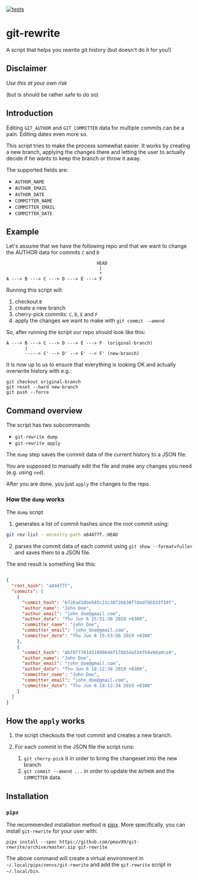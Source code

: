 [![tests](https://github.com/pmav99/git-rewrite/actions/workflows/test.yml/badge.svg)](https://github.com/pmav99/git-rewrite/actions/workflows/test.yml)

git-rewrite
===========

A script that helps you rewrite git history (but doesn't do it for you!)

## Disclaimer

*Use this at your own risk*

(but is should be rather safe to do so)

## Introduction

Editing `GIT_AUTHOR` and `GIT_COMMITTER` data for multiple commits can be a pain.
Editing dates even more so.

This script tries to make the process somewhat easier. It works by creating a new branch,
applying the changes there and letting the user to actually decide if he wants to keep
the branch or throw it away.

The supported fields are:

- `AUTHOR_NAME`
- `AUTHOR_EMAIL`
- `AUTHOR_DATE`
- `COMMITTER_NAME`
- `COMMITTER_EMAIL`
- `COMMITTER_DATE`

## Example

Let's assume that we have the following repo and that we want to change the AUTHOR data
for commits `C` and `D`

```
                                  HEAD
                                   |
                                   *
A ---> B ---> C ---> D ---> E ---> F
```


Running this script will:

1. checkout `B`
2. create a new branch
3. cherry-pick commits: `C`, `D`, `E` and `F`
4. apply the changes we want to make with `git commit --amend`

So, after running the script our repo should look like this:

```
A ---> B ---> C ---> D ---> E ---> F  (original-branch)
       |
       -----> C' --> D' --> E' --> F' (new-branch)
```

It is now up to us to ensure that everything is looking OK and actually overwrite
history with e.g.:

```
git checkout original-branch
git reset --hard new-branch
git push --force
```

## Command overview

The script has two subcommands:

- `git-rewrite dump`
- `git-rewrite apply`

The `dump` step saves the commit data of the current history to a JSON file.

You are supposed to manually edit the file and make any changes you need (e.g. using `sed`).

After you are done, you just `apply` the changes to the repo.

### How the `dump` works

The `dump` script

1. generates a list of commit hashes since the root commit using:

``` bash
git rev-list --ancestry-path a84477f..HEAD
```

2. parses the commit data of each commit using `git show --format=fuller` and saves them
   to a JSON file.

The end result is something like this:

``` JSON

{
  "root_hash": "a84477f",
  "commits": [
    {
      "commit_hash": "6726ad10be585c21c38726630f7dadf85833f10f",
      "author_name": "John Doe",
      "author_email": "john_doe@gmail.com",
      "author_date": "Thu Jun 6 15:51:30 2019 +0300",
      "committer_name": "john Doe",
      "committer_email": "john_doe@gmail.com",
      "committer_date": "Thu Jun 6 15:53:56 2019 +0300"
    },
    {
      "commit_hash": "4bf077761d21090b46f178b5da534fb9a9da0ca9",
      "author_name": "John Doe",
      "author_email": "john_doe@gmail.com",
      "author_date": "Thu Jun 6 18:12:34 2019 +0300",
      "committer_name": "John Doe",
      "committer_email": "john_doe@gmail.com",
      "committer_date": "Thu Jun 6 18:12:34 2019 +0300"
    }
  ]
}

```

## How the `apply` works

1. the script checkouts the root commit and creates a new branch.
2. For each commit in the JSON file the script runs:

    1. `git cherry-pick` it in order to bring the changeset into the new branch
    2. `git commit --amend ...` in order to update the `AUTHOR` and the `COMMITTER`
       data.

## Installation

### `pipx`

The recommended installation method is [pipx](https://github.com/pipxproject/pipx).  More
specifically, you can install `git-rewrite` for your user with:

```
pipx install --spec https://github.com/pmav99/git-rewrite/archive/master.zip git-rewrite
```

The above command will create a virtual environment in `~/.local/pipx/venvs/git-rewrite`
and add the `git-rewrite` script in `~/.local/bin`.
